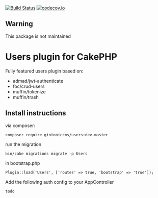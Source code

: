 [![Build Status](https://travis-ci.org/gintonicweb/users.svg)](https://travis-ci.org/gintonicweb/users)
[![codecov.io](https://codecov.io/github/gintonicweb/users/coverage.svg?branch=master)](https://codecov.io/github/gintonicweb/users?branch=master)

## Warning

This package is not maintained

# Users plugin for CakePHP

Fully featured users plugin based on:  
- admad/jwt-authenticate
- foc/crud-users
- muffin/tokenize
- muffin/trash

## Install instructions

via composer:
```
composer require gintoniccms/users:dev-master
```

run the migration
```
bin/cake migrations migrate -p Users
```

in bootstrap.php
```
Plugin::load('Users', ['routes' => true, 'bootstrap' => 'true']);
```

Add the following auth config to your AppController
```
todo
```
